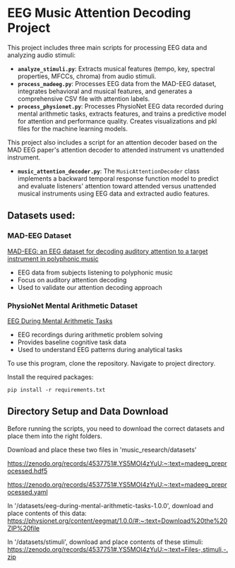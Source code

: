 # EEG Music Attention Decoding Project

This project includes three main scripts for processing EEG data and analyzing audio stimuli:

- **`analyze_stimuli.py`**: Extracts musical features (tempo, key, spectral properties, MFCCs, chroma) from audio stimuli.
- **`process_madeeg.py`**: Processes EEG data from the MAD-EEG dataset, integrates behavioral and musical features, and generates a comprehensive CSV file with attention labels. 
- **`process_physionet.py`**: Processes PhysioNet EEG data recorded during mental arithmetic tasks, extracts features, and trains a predictive model for attention and performance quality. Creates visualizations and pkl files for the machine learning models.

This project also includes a script for an attention decoder based on the MAD EEG paper's attention decoder to attended instrument vs unattended instrument. 

- **`music_attention_decoder.py`**: 
The `MusicAttentionDecoder` class implements a backward temporal response function model to predict and evaluate listeners' attention toward attended versus unattended musical instruments using EEG data and extracted audio features.


## Datasets used:

### MAD-EEG Dataset
[MAD-EEG: an EEG dataset for decoding auditory attention to a target instrument in polyphonic music](https://zenodo.org/records/4537751#.YS5MOI4zYuU)
- EEG data from subjects listening to polyphonic music
- Focus on auditory attention decoding
- Used to validate our attention decoding approach

### PhysioNet Mental Arithmetic Dataset  
[EEG During Mental Arithmetic Tasks](https://physionet.org/content/eegmat/1.0.0/)
- EEG recordings during arithmetic problem solving
- Provides baseline cognitive task data
- Used to understand EEG patterns during analytical tasks

To use this program, clone the repository. Navigate to project directory. 

Install the required packages:

```pip install -r requirements.txt```

## Directory Setup and Data Download

Before running the scripts, you need to download the correct datasets and place them into the right folders. 

Download and place these two files in 'music_research/datasets'

https://zenodo.org/records/4537751#.YS5MOI4zYuU:~:text=madeeg_preprocessed.hdf5

https://zenodo.org/records/4537751#.YS5MOI4zYuU:~:text=madeeg_preprocessed.yaml

In '/datasets/eeg-during-mental-arithmetic-tasks-1.0.0', download and place contents of this data: https://physionet.org/content/eegmat/1.0.0/#:~:text=Download%20the%20ZIP%20file

In '/datasets/stimuli', download and place contents of these stimuli: https://zenodo.org/records/4537751#.YS5MOI4zYuU:~:text=Files-,stimuli,-.zip

